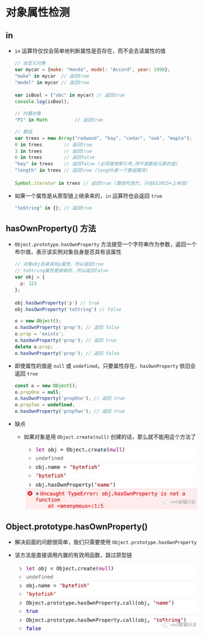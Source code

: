 # 对象属性检测

## in

+ `in` 运算符仅仅会简单地判断属性是否存在，而不会去读属性的值

  ```js
  // 自定义对象
  var mycar = {make: "Honda", model: "Accord", year: 1998};
  "make" in mycar  // 返回true
  "model" in mycar // 返回true

  var isBool = ("abc" in mycar) // 返回true
  console.log(isBool);
  ```

  ```js
  // 内置对象
  "PI" in Math          // 返回true
    ```

  ```js
  // 数组
  var trees = new Array("redwood", "bay", "cedar", "oak", "maple");
  0 in trees        // 返回true
  3 in trees        // 返回true
  6 in trees        // 返回false
  "bay" in trees    // 返回false (必须使用索引号,而不是数组元素的值)
  "length" in trees // 返回true (length是一个数组属性)

  Symbol.iterator in trees // 返回true (数组可迭代，只在ES2015+上有效)
  ```

+ 如果一个属性是从原型链上继承来的，`in` 运算符也会返回 `true`

  ```js
  "toString" in {}; // 返回true
  ```

## hasOwnProperty() 方法

+ `Object.prototype.hasOwnProperty` 方法接受一个字符串作为参数，返回一个布尔值，表示该实例对象自身是否具有该属性

  ```js
  // 对象obj自身具有p属性，所以返回true
  // toString属性是继承的，所以返回false
  var obj = {
    p: 123
  };

  obj.hasOwnProperty('p') // true
  obj.hasOwnProperty('toString') // false
  ```

  ```js
  o = new Object();
  o.hasOwnProperty('prop'); // 返回 false
  o.prop = 'exists';
  o.hasOwnProperty('prop'); // 返回 true
  delete o.prop;
  o.hasOwnProperty('prop'); // 返回 false
  ```

+ 即使属性的值是 `null` 或  `undefined`，只要属性存在，`hasOwnProperty` 依旧会返回 `true`

  ```js
  const o = new Object();
  o.propOne = null;
  o.hasOwnProperty('propOne'); // 返回 true
  o.propTwo = undefined;
  o.hasOwnProperty('propTwo'); // 返回 true
  ```

+ 缺点

  + 如果对象是用 `Object.create(null)` 创建的话，那么就不能用这个方法了

    ![create](image/create.png)

## Object.prototype.hasOwnProperty()

+ 解决前面的问题很简单，我们只需要使用 `Object.prototype.hasOwnProperty`

+ 该方法是直接调用内置的有效用函数，跳过原型链

    ![hasOwnProperty](image/hasOwnProperty.png)

